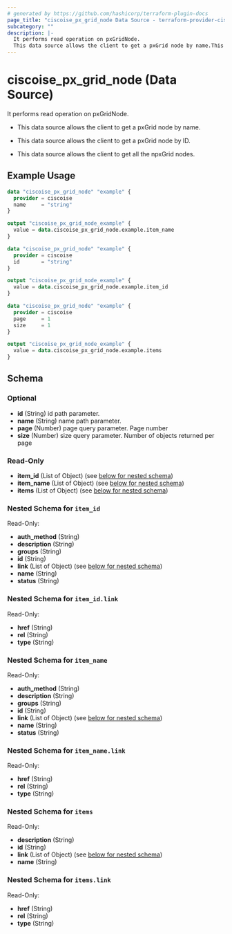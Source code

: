 ```yaml
---
# generated by https://github.com/hashicorp/terraform-plugin-docs
page_title: "ciscoise_px_grid_node Data Source - terraform-provider-ciscoise"
subcategory: ""
description: |-
  It performs read operation on pxGridNode.
  This data source allows the client to get a pxGrid node by name.This data source allows the client to get a pxGrid node by ID.This data source allows the client to get all the npxGrid nodes.
---
```


# ciscoise_px_grid_node (Data Source)

It performs read operation on pxGridNode.

- This data source allows the client to get a pxGrid node by name.

- This data source allows the client to get a pxGrid node by ID.

- This data source allows the client to get all the npxGrid nodes.

## Example Usage

```terraform
data "ciscoise_px_grid_node" "example" {
  provider = ciscoise
  name     = "string"
}

output "ciscoise_px_grid_node_example" {
  value = data.ciscoise_px_grid_node.example.item_name
}

data "ciscoise_px_grid_node" "example" {
  provider = ciscoise
  id       = "string"
}

output "ciscoise_px_grid_node_example" {
  value = data.ciscoise_px_grid_node.example.item_id
}

data "ciscoise_px_grid_node" "example" {
  provider = ciscoise
  page     = 1
  size     = 1
}

output "ciscoise_px_grid_node_example" {
  value = data.ciscoise_px_grid_node.example.items
}
```

<!-- schema generated by tfplugindocs -->
## Schema

### Optional

- **id** (String) id path parameter.
- **name** (String) name path parameter.
- **page** (Number) page query parameter. Page number
- **size** (Number) size query parameter. Number of objects returned per page

### Read-Only

- **item_id** (List of Object) (see [below for nested schema](#nestedatt--item_id))
- **item_name** (List of Object) (see [below for nested schema](#nestedatt--item_name))
- **items** (List of Object) (see [below for nested schema](#nestedatt--items))

<a id="nestedatt--item_id"></a>
### Nested Schema for `item_id`

Read-Only:

- **auth_method** (String)
- **description** (String)
- **groups** (String)
- **id** (String)
- **link** (List of Object) (see [below for nested schema](#nestedobjatt--item_id--link))
- **name** (String)
- **status** (String)

<a id="nestedobjatt--item_id--link"></a>
### Nested Schema for `item_id.link`

Read-Only:

- **href** (String)
- **rel** (String)
- **type** (String)



<a id="nestedatt--item_name"></a>
### Nested Schema for `item_name`

Read-Only:

- **auth_method** (String)
- **description** (String)
- **groups** (String)
- **id** (String)
- **link** (List of Object) (see [below for nested schema](#nestedobjatt--item_name--link))
- **name** (String)
- **status** (String)

<a id="nestedobjatt--item_name--link"></a>
### Nested Schema for `item_name.link`

Read-Only:

- **href** (String)
- **rel** (String)
- **type** (String)



<a id="nestedatt--items"></a>
### Nested Schema for `items`

Read-Only:

- **description** (String)
- **id** (String)
- **link** (List of Object) (see [below for nested schema](#nestedobjatt--items--link))
- **name** (String)

<a id="nestedobjatt--items--link"></a>
### Nested Schema for `items.link`

Read-Only:

- **href** (String)
- **rel** (String)
- **type** (String)


